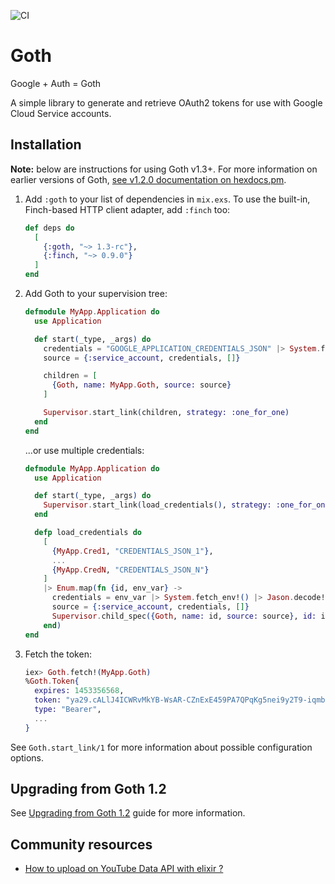![CI](https://github.com/peburrows/goth/workflows/CI/badge.svg)

# Goth

<!-- MDOC !-->

Google + Auth = Goth

A simple library to generate and retrieve OAuth2 tokens for use with Google Cloud Service accounts.

## Installation

**Note:** below are instructions for using Goth v1.3+. For more information on earlier versions of Goth, [see v1.2.0 documentation on hexdocs.pm](https://hexdocs.pm/goth/1.2.0).

1. Add `:goth` to your list of dependencies in `mix.exs`. To use the built-in, Finch-based HTTP
   client adapter, add `:finch` too:

   ```elixir
   def deps do
     [
       {:goth, "~> 1.3-rc"},
       {:finch, "~> 0.9.0"}
     ]
   end
   ```

2. Add Goth to your supervision tree:

   ```elixir
   defmodule MyApp.Application do
     use Application

     def start(_type, _args) do
       credentials = "GOOGLE_APPLICATION_CREDENTIALS_JSON" |> System.fetch_env!() |> Jason.decode!()
       source = {:service_account, credentials, []}

       children = [
         {Goth, name: MyApp.Goth, source: source}
       ]

       Supervisor.start_link(children, strategy: :one_for_one)
     end
   end
   ```

   ...or use multiple credentials:

   ```elixir
   defmodule MyApp.Application do
     use Application

     def start(_type, _args) do
       Supervisor.start_link(load_credentials(), strategy: :one_for_one)
     end

     defp load_credentials do
       [
         {MyApp.Cred1, "CREDENTIALS_JSON_1"},
         ...
         {MyApp.CredN, "CREDENTIALS_JSON_N"}
       ]
       |> Enum.map(fn {id, env_var} ->
         credentials = env_var |> System.fetch_env!() |> Jason.decode!()
         source = {:service_account, credentials, []}
         Supervisor.child_spec({Goth, name: id, source: source}, id: id)
       end)
   end
   ```

3. Fetch the token:

   ```elixir
   iex> Goth.fetch!(MyApp.Goth)
   %Goth.Token{
     expires: 1453356568,
     token: "ya29.cALlJ4ICWRvMkYB-WsAR-CZnExE459PA7QPqKg5nei9y2T9-iqmbcgxq8XrTATNn_BPim",
     type: "Bearer",
     ...
   }
   ```

See `Goth.start_link/1` for more information about possible configuration options.

<!-- MDOC !-->

## Upgrading from Goth 1.2

See [Upgrading from Goth 1.2](UPGRADE_GUIDE.md) guide for more information.

## Community resources

- [How to upload on YouTube Data API with elixir ?](https://mrdotb.com/posts/upload-on-youtube-with-elixir/)
